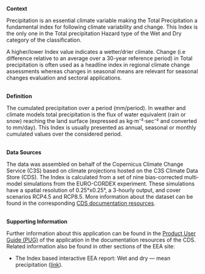 <br />**Context**

Precipitation is an essential climate variable making the Total Precipitation a fundamental index for following climate variability and change. This Index is the only one in the Total precipitation Hazard type of the Wet and Dry category of the classification.

A higher/lower Index value indicates a wetter/drier climate. Change (i.e difference relative to an average over a 30-year reference period) in Total precipitation is often used as a headline index in regional climate change assessments whereas changes in seasonal means are relevant for seasonal changes evaluation and sectoral applications.

<br />**Definition**

The cumulated precipitation over a period (mm/period).
In weather and climate models total precipitation is the flux of water equivalent (rain or snow) reaching the land surface (expressed as kg⋅m⁻²⋅sec⁻² and converted to mm/day). This Index is usually presented as annual, seasonal or monthly cumulated values over the considered period.

<br />**Data Sources**

The data was assembled on behalf of the Copernicus Climate Change Service (C3S) based on climate projections hosted on the C3S Climate Data Store (CDS). The Index is calculated from a set of nine bias-corrected multi-model simulations from the EURO-CORDEX experiment. These simulations have a spatial resolution of 0.25°x0.25°, a 3-hourly output, and cover scenarios RCP4.5 and RCP8.5. More information about the dataset can be found in the corresponding [CDS documentation resources](https://cds.climate.copernicus.eu/cdsapp#!/dataset/sis-energy-derived-projections).

<br />**Supporting Information**

Further information about this application can be found in the [Product User Guide (PUG)](https://datastore.copernicus-climate.eu/documents/ecde/12-ecde-app-total-precipitation-v1.0.pdf) of the application in the documentation resources of the CDS.
Related information also be found in other sections of the EEA site:

- The Index based interactive EEA report: Wet and dry — mean precipitation ([link](https://www.eea.europa.eu/publications/europes-changing-climate-hazards-1/wet-and-dry-1/wet-and-dry-mean-precipitation)).
